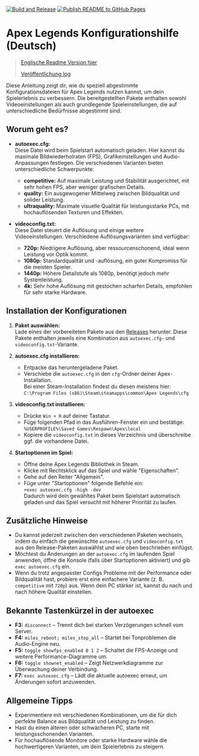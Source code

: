 [![Build and Release](https://github.com/pwnyprod/Apex-Legends-Config/actions/workflows/release.yml/badge.svg)](https://github.com/pwnyprod/Apex-Legends-Config/actions/workflows/release.yml)
[![Publish README to GitHub Pages](https://github.com/pwnyprod/Apex-Legends-Config/actions/workflows/publish-readme.yml/badge.svg)](https://github.com/pwnyprod/Apex-Legends-Config/actions/workflows/publish-readme.yml)

# Apex Legends Konfigurationshilfe (Deutsch)
> [Englische Readme Version hier](./README)
>
> [Veröffentlichung log](./CHANGELOG)

Diese Anleitung zeigt dir, wie du speziell abgestimmte Konfigurationsdateien für Apex Legends nutzen kannst, um dein Spielerlebnis zu verbessern. Die bereitgestellten Pakete enthalten sowohl Videoeinstellungen als auch grundlegende Spieleinstellungen, die auf unterschiedliche Bedürfnisse abgestimmt sind.

## Worum geht es?

- **autoexec.cfg:**  
  Diese Datei wird beim Spielstart automatisch geladen. Hier kannst du maximale Bildwiederholraten (FPS), Grafikeinstellungen und Audio-Anpassungen festlegen. Die verschiedenen Varianten bieten unterschiedliche Schwerpunkte:
  - **competitive:** Auf maximale Leistung und Stabilität ausgerichtet, mit sehr hohen FPS, aber weniger grafischen Details.
  - **quality:** Ein ausgewogener Mittelweg zwischen Bildqualität und solider Leistung.
  - **ultraquality:** Maximale visuelle Qualität für leistungsstarke PCs, mit hochauflösenden Texturen und Effekten.

- **videoconfig.txt:**  
  Diese Datei steuert die Auflösung und einige weitere Videoeinstellungen. Verschiedene Auflösungsvarianten sind verfügbar:
  - **720p:** Niedrigere Auflösung, aber ressourcenschonend, ideal wenn Leistung vor Optik kommt.
  - **1080p:** Standardqualität und -auflösung, ein guter Kompromiss für die meisten Spieler.
  - **1440p:** Höhere Detailstufe als 1080p, benötigt jedoch mehr Systemleistung.
  - **4k:** Sehr hohe Auflösung mit gestochen scharfen Details, empfohlen für sehr starke Hardware.

## Installation der Konfigurationen

1. **Paket auswählen:**  
   Lade eines der vorbereiteten Pakete aus den [Releases](https://github.com/pwnyprod/Apex-Legends-Config/releases) herunter. Diese Pakete enthalten jeweils eine Kombination aus `autoexec.cfg`- und `videoconfig.txt`-Variante.

2. **autoexec.cfg installieren:**  
   - Entpacke das heruntergeladene Paket.
   - Verschiebe die `autoexec.cfg` in den `cfg`-Ordner deiner Apex-Installation.  
     Bei einer Steam-Installation findest du diesen meistens hier:  
     `C:\Program Files (x86)\Steam\steamapps\common\Apex Legends\cfg`
   
3. **videoconfig.txt installieren:**  
   - Drücke `Win + R` auf deiner Tastatur.
   - Füge folgenden Pfad in das Ausführen-Fenster ein und bestätige:  
     `%USERPROFILE%\Saved Games\Respawn\Apex\local`
   - Kopiere die `videoconfig.txt` in dieses Verzeichnis und überschreibe ggf. die vorhandene Datei.

4. **Startoptionen im Spiel:**  
   - Öffne deine Apex Legends Bibliothek in Steam.
   - Klicke mit Rechtsklick auf das Spiel und wähle "Eigenschaften".
   - Gehe auf den Reiter "Allgemein".
   - Füge unter "Startoptionen" folgende Befehle ein:  
     `+exec autoexec.cfg -high -dev`  
     Dadurch wird dein gewähltes Paket beim Spielstart automatisch geladen und das Spiel versucht mit höherer Priorität zu laufen.

## Zusätzliche Hinweise

- Du kannst jederzeit zwischen den verschiedenen Paketen wechseln, indem du einfach die gewünschte `autoexec.cfg` und `videoconfig.txt` aus den Release-Paketen auswählst und wie oben beschrieben einfügst.
- Möchtest du Änderungen an der `autoexec.cfg` im laufenden Spiel anwenden, öffne die Konsole (falls über Startoptionen aktiviert) und gib `exec autoexec.cfg` ein.
- Wenn du trotz angepasster Configs Probleme mit der Performance oder Bildqualität hast, probiere erst eine einfachere Variante (z. B. `competitive` mit `720p`) aus. Wenn dein PC stärker ist, kannst du nach und nach höhere Qualität einstellen.

## Bekannte Tastenkürzel in der autoexec

- **F3:** `disconnect` – Trennt dich bei starken Verzögerungen schnell vom Server.
- **F4:** `miles_reboot; miles_stop_all` – Startet bei Tonproblemen die Audio-Engine neu.
- **F5:** `toggle showfps_enabled 0 1 2` – Schaltet die FPS-Anzeige und weitere Performance-Diagramme um.
- **F6:** `toggle shownet_enabled` – Zeigt Netzwerkdiagramme zur Überwachung deiner Verbindung.
- **F7:** `exec autoexec.cfg` – Lädt die aktuelle autoexec erneut, um Änderungen sofort anzuwenden.

## Allgemeine Tipps

- Experimentiere mit verschiedenen Kombinationen, um die für dich perfekte Balance aus Bildqualität und Leistung zu finden.
- Hast du einen älteren oder schwächeren PC, starte mit leistungsschonenden Varianten.
- Für hochauflösende Monitore oder starke Hardware wähle die hochwertigeren Varianten, um dein Spielerlebnis zu steigern.